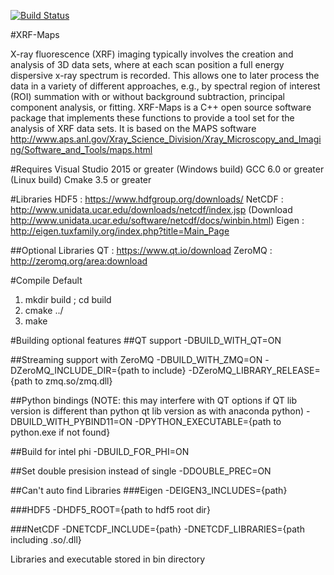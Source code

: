 [![Build Status](https://travis-ci.org/aglowacki/XRF-Maps.svg?branch=master)](https://travis-ci.org/aglowacki/XRF-Maps)

#XRF-Maps

X-ray fluorescence (XRF) imaging typically involves the creation and analysis of 3D data sets, where at each scan position a full energy dispersive x-ray spectrum is recorded. This allows one to later process the data in a variety of different approaches, e.g., by spectral region of interest (ROI) summation with or without background subtraction, principal component analysis, or fitting. XRF-Maps is a C++ open source software package that implements these functions to provide a tool set for the analysis of XRF data sets. It is based on the MAPS software http://www.aps.anl.gov/Xray_Science_Division/Xray_Microscopy_and_Imaging/Software_and_Tools/maps.html


#Requires 
Visual Studio 2015 or greater (Windows build)
GCC 6.0 or greater (Linux build)
Cmake 3.5 or greater

#Libraries
 HDF5 : https://www.hdfgroup.org/downloads/
 NetCDF : http://www.unidata.ucar.edu/downloads/netcdf/index.jsp (Download http://www.unidata.ucar.edu/software/netcdf/docs/winbin.html)
 Eigen : http://eigen.tuxfamily.org/index.php?title=Main_Page

##Optional Libraries
 QT : https://www.qt.io/download
 ZeroMQ : http://zeromq.org/area:download


#Compile Default
 1) mkdir build ; cd build
 2) cmake ../
 3) make

#Building optional features
##QT support 
 -DBUILD_WITH_QT=ON

##Streaming support with ZeroMQ
 -DBUILD_WITH_ZMQ=ON -DZeroMQ_INCLUDE_DIR={path to include} -DZeroMQ_LIBRARY_RELEASE={path to zmq.so/zmq.dll}

##Python bindings (NOTE: this may interfere with QT options if QT lib version is different than python qt lib version as with anaconda python)
 -DBUILD_WITH_PYBIND11=ON 
 -DPYTHON_EXECUTABLE={path to python.exe if not found}

##Build for intel phi
 -DBUILD_FOR_PHI=ON

##Set double presision instead of single
 -DDOUBLE_PREC=ON

##Can't auto find Libraries
###Eigen
 -DEIGEN3_INCLUDES={path}

###HDF5
 -DHDF5_ROOT={path to hdf5 root dir}

###NetCDF
 -DNETCDF_INCLUDE={path} -DNETCDF_LIBRARIES={path including .so/.dll}


 Libraries and executable stored in bin directory
